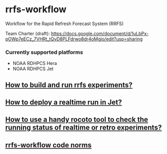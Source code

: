 # rrfs-workflow

Workflow for the Rapid Refresh Forecast System (RRFS)

Team Charter (draft): https://docs.google.com/document/d/1uLbPx-pOWp7eECz_7VHRt_tQyD8PLFdrwo8dr4oMgjo/edit?usp=sharing

### Currently supported platforms
-   NOAA RDHPCS Hera
-   NOAA RDHPCS Jet

## [How to build and run rrfs experiments?](docs/build_and_run.md)
## [How to deploy a realtime run in Jet?](https://github.com/rrfs2/rrfs-workflow/wiki/deploy-a-Jet-realtime-run-in-Jet)
## [How to use a handy rocoto tool to check the running status of realtime or retro experiments?](https://github.com/rrfs2/qrocoto/wiki/qrocoto)
## [rrfs-workflow code norms](https://github.com/rrfs2/rrfs-workflow/wiki/rrfs%E2%80%90workflow-code-norm)

